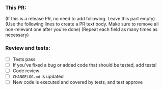 ### This PR:

(If this is a release PR, no need to add following. Leave this part empty)
(Use the following lines to create a PR text body. Make sure to remove all non-relevant one after you're done)
(Repeat each field as many times as necessary)

### Review and tests: 
- [ ] Tests pass
- [ ] If you've fixed a bug or added code that should be tested, add tests!
- [ ] Code review
- [ ] `CHANGELOG.md` is updated
- [ ] New code is executed and covered by tests, and test approve
